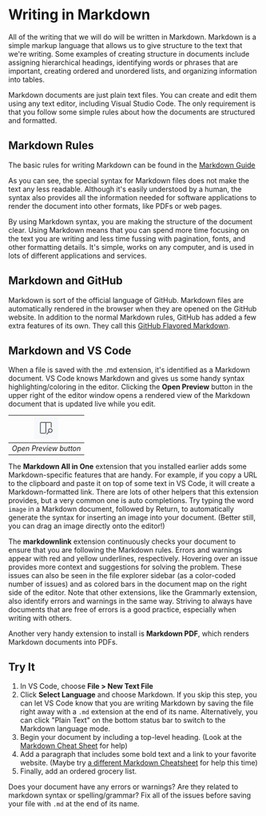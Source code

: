 # Writing in Markdown

All of the writing that we will do will be written in Markdown. Markdown is a simple markup language that allows us to give structure to the text that we're writing. Some examples of creating structure in documents include assigning hierarchical headings, identifying words or phrases that are important, creating ordered and unordered lists, and organizing information into tables.

Markdown documents are just plain text files. You can create and edit them using any text editor, including Visual Studio Code. The only requirement is that you follow some simple rules about how the documents are structured and formatted.

## Markdown Rules

The basic rules for writing Markdown can be found in the [Markdown Guide](https://www.markdownguide.org)

As you can see, the special syntax for Markdown files does not make the text any less readable. Although it's easily understood by a human, the syntax also provides all the information needed for software applications to render the document into other formats, like PDFs or web pages.

By using Markdown syntax, you are making the structure of the document clear. Using Markdown means that you can spend more time focusing on the text you are writing and less time fussing with pagination, fonts, and other formatting details. It's simple, works on any computer, and is used in lots of different applications and services.

## Markdown and GitHub

Markdown is sort of the official language of GitHub. Markdown files are automatically rendered in the browser when they are opened on the GitHub website. In addition to the normal Markdown rules, GitHub has added a few extra features of its own. They call this [GitHub Flavored Markdown](https://docs.github.com/en/get-started/writing-on-github/getting-started-with-writing-and-formatting-on-github/basic-writing-and-formatting-syntax).

## Markdown and VS Code

When a file is saved with the .md extension, it's identified as a Markdown document. VS Code knows Markdown and gives us some handy syntax highlighting/coloring in the editor. Clicking the **Open Preview** button in the upper right of the editor window opens a rendered view of the Markdown document that is updated live while you edit.

| ![Open Markdown Preview Icon](images/markdownpreview.jpg) |
|:--:|
| *Open Preview button* |

The **Markdown All in One** extension that you installed earlier adds some Markdown-specific features that are handy. For example, if you copy a URL to the clipboard and paste it on top of some text in VS Code, it will create a Markdown-formatted link. There are lots of other helpers that this extension provides, but a very common one is auto completions. Try typing the word `image` in a Markdown document, followed by Return, to automatically generate the syntax for inserting an image into your document. (Better still, you can drag an image directly onto the editor!)

The **markdownlink** extension continuously checks your document to ensure that you are following the Markdown rules. Errors and warnings appear with red and yellow underlines, respectively. Hovering over an issue provides more context and suggestions for solving the problem. These issues can also be seen in the file explorer sidebar (as a color-coded number of issues) and as colored bars in the document map on the right side of the editor. Note that other extensions, like the Grammarly extension, also identify errors and warnings in the same way. Striving to always have documents that are free of errors is a good practice, especially when writing with others.

Another very handy extension to install is **Markdown PDF**, which renders Markdown documents into PDFs.

## Try It

1. In VS Code, choose **File > New Text File**
2. Click **Select Language** and choose Markdown. If you skip this step, you can let VS Code know that you are writing Markdown by saving the file right away with a `.md` extension at the end of its name. Alternatively, you can click "Plain Text" on the bottom status bar to switch to the Markdown language mode.
3. Begin your document by including a top-level heading. (Look at the [Markdown Cheat Sheet](https://www.markdownguide.org/cheat-sheet/) for help)
4. Add a paragraph that includes some bold text and a link to your favorite website. (Maybe try  [a different Markdown Cheatsheet](https://github.com/adam-p/markdown-here/wiki/Markdown-Cheatsheet) for help this time)
5. Finally, add an ordered grocery list.

Does your document have any errors or warnings? Are they related to markdown syntax or spelling/grammar? Fix all of the issues before saving your file with `.md` at the end of its name.
